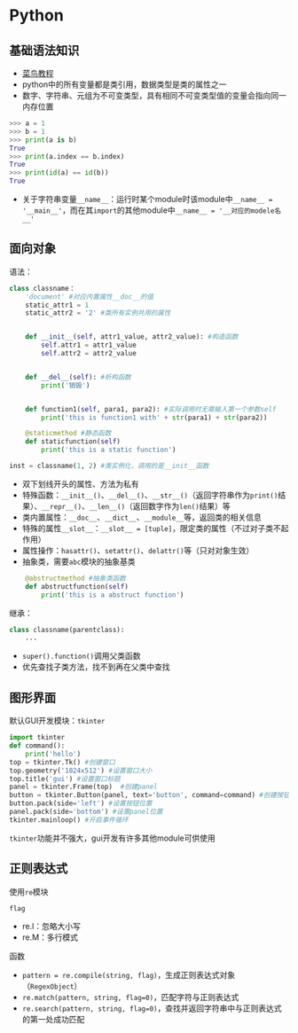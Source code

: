 # Python

## 基础语法知识

- [菜鸟教程](https://www.runoob.com/python/python-tutorial.html)
- python中的所有变量都是类引用，数据类型是类的属性之一
- 数字、字符串、元组为不可变类型，具有相同不可变类型值的变量会指向同一内存位置

```python
>>> a = 1
>>> b = 1
>>> print(a is b)
True
>>> print(a.index == b.index)
True
>>> print(id(a) == id(b))
True
``` 

- 关于字符串变量`__name__`：运行时某个module时该module中`__name__ = '__main__'`，而在其`import`的其他module中`__name__ = '__对应的modele名__'`

## 面向对象

语法：

```python
class classname：
    'document' #对应内置属性__doc__的值
    static_attr1 = 1
    static_attr2 = '2' #类所有实例共用的属性


    def __init__(self, attr1_value, attr2_value): #构造函数
        self.attr1 = attr1_value
        self.attr2 = attr2_value


    def __del__(self): #析构函数
        print('销毁')


    def function1(self, para1, para2): #实际调用时无需输入第一个参数self
        print('this is function1 with' + str(para1) + str(para2))

    @staticmethod #静态函数
    def staticfunction(self)
        print('this is a static function')

inst = classname(1, 2) #类实例化，调用的是__init__函数
``` 

- 双下划线开头的属性、方法为私有
- 特殊函数：`__init__()`、`__del__()`、`__str__()`（返回字符串作为`print()`结果）、`__repr__()`、`__len__()`（返回数字作为`len()`结果）等
- 类内置属性：`__doc__`、`__dict__`、`__module__`等，返回类的相关信息
- 特殊的属性`__slot__`：`__slot__ = [tuple]`，限定类的属性（不过对子类不起作用）
- 属性操作：`hasattr()`、`setattr()`、`delattr()`等（只对对象生效）
- 抽象类，需要`abc`模块的抽象基类
```python
    @abstructmethod #抽象类函数
    def abstructfunction(self)
        print('this is a abstruct function')
```

继承： 

```python
class classname(parentclass):
    ...
```  

- `super().function()`调用父类函数
- 优先查找子类方法，找不到再在父类中查找

## 图形界面

默认GUI开发模块：`tkinter` 

```python
import tkinter
def command():
    print('hello')
top = tkinter.Tk() #创建窗口
top.geometry('1024x512') #设置窗口大小
top.title('gui') #设置窗口标题
panel = tkinter.Frame(top)  #创建panel
button = tkinter.Button(panel, text='button', command=command) #创建按钮
button.pack(side='left') #设置按钮位置
panel.pack(side='bottom') #设置panel位置
tkinter.mainloop() #开启事件循环
``` 

`tkinter`功能并不强大，gui开发有许多其他module可供使用

## 正则表达式

使用`re`模块 

`flag`

- re.l：忽略大小写
- re.M：多行模式

函数

- `pattern = re.compile(string, flag)`，生成正则表达式对象（`RegexObject`）
- `re.match(pattern, string, flag=0)`，匹配字符与正则表达式
- `re.search(pattern, string, flag=0)`，查找并返回字符串中与正则表达式的第一处成功匹配
